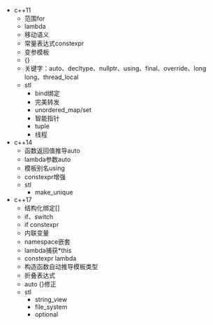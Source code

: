 * c++11
  * 范围for
  * lambda
  * 移动语义
  * 常量表达式constexpr
  * 变参模板
  * {}
  * 关键字：auto、decltype、nullptr、using、final、override、long long、thread_local
  * stl
    * bind绑定
    * 完美转发
    * unordered_map/set
    * 智能指针
    * tuple
    * 线程
* c++14
  * 函数返回值推导auto
  * lambda参数auto
  * 模板别名using
  * constexpr增强
  * stl
    * make_unique
* c++17
  * 结构化绑定[]
  * if、switch
  * if constexpr
  * 内联变量
  * namespace嵌套
  * lambda捕获*this
  * constexpr lambda
  * 构造函数自动推导模板类型
  * 折叠表达式
  * auto {}修正
  * stl
    * string_view
    * file_system
    * optional
